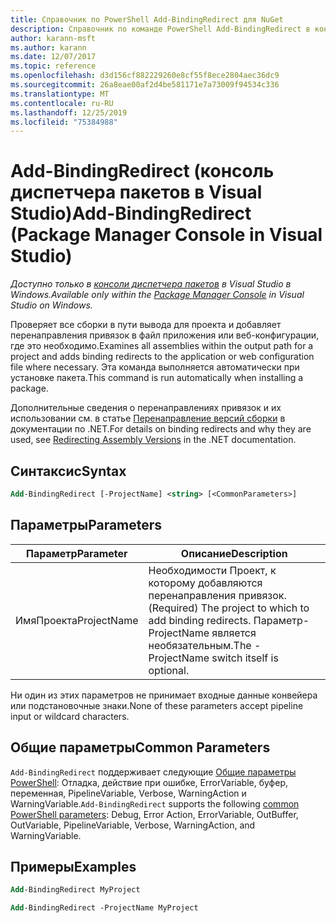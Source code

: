 ```yaml
---
title: Справочник по PowerShell Add-BindingRedirect для NuGet
description: Справочник по команде PowerShell Add-BindingRedirect в консоли диспетчера пакетов NuGet в Visual Studio.
author: karann-msft
ms.author: karann
ms.date: 12/07/2017
ms.topic: reference
ms.openlocfilehash: d3d156cf882229260e8cf55f8ece2804aec36dc9
ms.sourcegitcommit: 26a8eae00af2d4be581171e7a73009f94534c336
ms.translationtype: MT
ms.contentlocale: ru-RU
ms.lasthandoff: 12/25/2019
ms.locfileid: "75384988"
---
```

# <a name="add-bindingredirect-package-manager-console-in-visual-studio"></a><span data-ttu-id="1c7e1-103">Add-BindingRedirect (консоль диспетчера пакетов в Visual Studio)</span><span class="sxs-lookup"><span data-stu-id="1c7e1-103">Add-BindingRedirect (Package Manager Console in Visual Studio)</span></span>

<span data-ttu-id="1c7e1-104">*Доступно только в [консоли диспетчера пакетов](../../consume-packages/install-use-packages-powershell.md) в Visual Studio в Windows.*</span><span class="sxs-lookup"><span data-stu-id="1c7e1-104">*Available only within the [Package Manager Console](../../consume-packages/install-use-packages-powershell.md) in Visual Studio on Windows.*</span></span>

<span data-ttu-id="1c7e1-105">Проверяет все сборки в пути вывода для проекта и добавляет перенаправления привязок в файл приложения или веб-конфигурации, где это необходимо.</span><span class="sxs-lookup"><span data-stu-id="1c7e1-105">Examines all assemblies within the output path for a project and adds binding redirects to the application or web configuration file where necessary.</span></span> <span data-ttu-id="1c7e1-106">Эта команда выполняется автоматически при установке пакета.</span><span class="sxs-lookup"><span data-stu-id="1c7e1-106">This command is run automatically when installing a package.</span></span>

<span data-ttu-id="1c7e1-107">Дополнительные сведения о перенаправлениях привязок и их использовании см. в статье [Перенаправление версий сборки](/dotnet/framework/configure-apps/redirect-assembly-versions) в документации по .NET.</span><span class="sxs-lookup"><span data-stu-id="1c7e1-107">For details on binding redirects and why they are used, see [Redirecting Assembly Versions](/dotnet/framework/configure-apps/redirect-assembly-versions) in the .NET documentation.</span></span>

## <a name="syntax"></a><span data-ttu-id="1c7e1-108">Синтаксис</span><span class="sxs-lookup"><span data-stu-id="1c7e1-108">Syntax</span></span>

```ps
Add-BindingRedirect [-ProjectName] <string> [<CommonParameters>]
```

## <a name="parameters"></a><span data-ttu-id="1c7e1-109">Параметры</span><span class="sxs-lookup"><span data-stu-id="1c7e1-109">Parameters</span></span>

| <span data-ttu-id="1c7e1-110">Параметр</span><span class="sxs-lookup"><span data-stu-id="1c7e1-110">Parameter</span></span> | <span data-ttu-id="1c7e1-111">Описание</span><span class="sxs-lookup"><span data-stu-id="1c7e1-111">Description</span></span> |
| --- | --- |
| <span data-ttu-id="1c7e1-112">ИмяПроекта</span><span class="sxs-lookup"><span data-stu-id="1c7e1-112">ProjectName</span></span> | <span data-ttu-id="1c7e1-113">Необходимости Проект, к которому добавляются перенаправления привязок.</span><span class="sxs-lookup"><span data-stu-id="1c7e1-113">(Required) The project to which to add binding redirects.</span></span> <span data-ttu-id="1c7e1-114">Параметр-ProjectName является необязательным.</span><span class="sxs-lookup"><span data-stu-id="1c7e1-114">The -ProjectName switch itself is optional.</span></span> |

<span data-ttu-id="1c7e1-115">Ни один из этих параметров не принимает входные данные конвейера или подстановочные знаки.</span><span class="sxs-lookup"><span data-stu-id="1c7e1-115">None of these parameters accept pipeline input or wildcard characters.</span></span>

## <a name="common-parameters"></a><span data-ttu-id="1c7e1-116">Общие параметры</span><span class="sxs-lookup"><span data-stu-id="1c7e1-116">Common Parameters</span></span>

<span data-ttu-id="1c7e1-117">`Add-BindingRedirect` поддерживает следующие [Общие параметры PowerShell](https://go.microsoft.com/fwlink/?LinkID=113216): Отладка, действие при ошибке, ErrorVariable, буфер, переменная, PipelineVariable, Verbose, WarningAction и WarningVariable.</span><span class="sxs-lookup"><span data-stu-id="1c7e1-117">`Add-BindingRedirect` supports the following [common PowerShell parameters](https://go.microsoft.com/fwlink/?LinkID=113216): Debug, Error Action, ErrorVariable, OutBuffer, OutVariable, PipelineVariable, Verbose, WarningAction, and WarningVariable.</span></span>

## <a name="examples"></a><span data-ttu-id="1c7e1-118">Примеры</span><span class="sxs-lookup"><span data-stu-id="1c7e1-118">Examples</span></span>

```ps
Add-BindingRedirect MyProject

Add-BindingRedirect -ProjectName MyProject
```